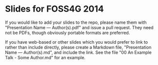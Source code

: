 Slides for FOSS4G 2014
=================

If you would like to add your slides to the repo, please name them with "Presentation Name — Author(s).pdf" and issue a pull request. They need not be PDFs, though obviously portable formats are preferred.

If you have web-based or other slides which you would prefer to link to rather than include directly, please create a Markdown file, "Presentation Name — Author(s).md", and include the link. See the file "00 An Example Talk - Some Author.md" for an example.
